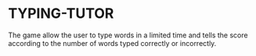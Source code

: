 # TYPING-TUTOR
The game allow the user to type words in a limited time and tells the score according to the number of words typed correctly or incorrectly. 
